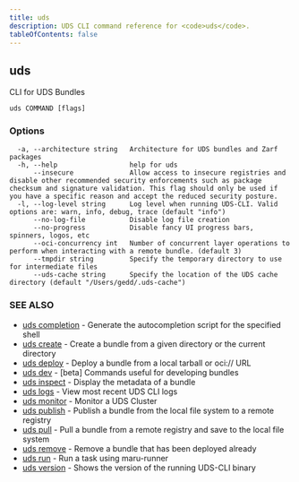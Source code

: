 ```yaml
---
title: uds
description: UDS CLI command reference for <code>uds</code>.
tableOfContents: false
---
```


<!-- Page generated by UDS CLI; DO NOT EDIT -->

## uds

CLI for UDS Bundles

```
uds COMMAND [flags]
```

### Options

```
  -a, --architecture string   Architecture for UDS bundles and Zarf packages
  -h, --help                  help for uds
      --insecure              Allow access to insecure registries and disable other recommended security enforcements such as package checksum and signature validation. This flag should only be used if you have a specific reason and accept the reduced security posture.
  -l, --log-level string      Log level when running UDS-CLI. Valid options are: warn, info, debug, trace (default "info")
      --no-log-file           Disable log file creation
      --no-progress           Disable fancy UI progress bars, spinners, logos, etc
      --oci-concurrency int   Number of concurrent layer operations to perform when interacting with a remote bundle. (default 3)
      --tmpdir string         Specify the temporary directory to use for intermediate files
      --uds-cache string      Specify the location of the UDS cache directory (default "/Users/gedd/.uds-cache")
```

### SEE ALSO

* [uds completion](/commands/uds_completion/)	 - Generate the autocompletion script for the specified shell
* [uds create](/commands/uds_create/)	 - Create a bundle from a given directory or the current directory
* [uds deploy](/commands/uds_deploy/)	 - Deploy a bundle from a local tarball or oci:// URL
* [uds dev](/commands/uds_dev/)	 - [beta] Commands useful for developing bundles
* [uds inspect](/commands/uds_inspect/)	 - Display the metadata of a bundle
* [uds logs](/commands/uds_logs/)	 - View most recent UDS CLI logs
* [uds monitor](/commands/uds_monitor/)	 - Monitor a UDS Cluster
* [uds publish](/commands/uds_publish/)	 - Publish a bundle from the local file system to a remote registry
* [uds pull](/commands/uds_pull/)	 - Pull a bundle from a remote registry and save to the local file system
* [uds remove](/commands/uds_remove/)	 - Remove a bundle that has been deployed already
* [uds run](/commands/uds_run/)	 - Run a task using maru-runner
* [uds version](/commands/uds_version/)	 - Shows the version of the running UDS-CLI binary
